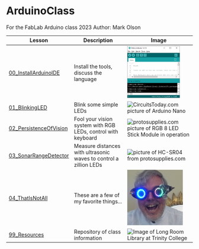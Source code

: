 # ArduinoClass
For the FabLab Arduino class 2023
Author: Mark Olson

| Lesson | Description | Image |
| --- | --- | --- |
| [00_InstallArduinoIDE](https://github.com/Mark-MDO47/ArduinoClass/tree/master/00_InstallArduinoIDE "00_InstallArduinoIDE") | Install the tools, discuss the language | <img src="https://github.com/Mark-MDO47/ArduinoClass/blob/master/99_Resources/Images/IDE_Blink.png" width="142" alt="Image of Arduino IDE"> |
| [01_BlinkingLED](https://github.com/Mark-MDO47/ArduinoClass/tree/master/01_BlinkingLED "01_BlinkingLED") | Blink some simple LEDs | <img src="https://www.circuitstoday.com/wp-content/uploads/2018/02/Arduino-Nano-Pinout.jpg" width="142" alt="CircuitsToday.com picture of Arduino Nano"> |
| [02_PersistenceOfVision](https://github.com/Mark-MDO47/ArduinoClass/tree/master/02_PersistenceOfVision "02_PersistenceOfVision") | Fool your vision system with RGB LEDs, control with keyboard | <img src="https://protosupplies.com/wp-content/uploads/2020/09/WS2812-RGB-8-LED-Stick-Module-In-Operation.jpg" width="150" alt="protosupplies.com picture of RGB 8 LED Stick Module in operation"> |
| [03_SonarRangeDetector](https://github.com/Mark-MDO47/ArduinoClass/tree/master/03_SonarRangeDetector "03_SonarRangeDetector") | Measure distances with ultrasonic waves to control a zillion LEDs | <img src="https://protosupplies.com/wp-content/uploads/2019/08/HC-SR04-Ultrasonic-Range-Finder.jpg" width="150" alt="picture of HC-SR04 from protosupplies.com"> |
| [04_ThatIsNotAll](https://github.com/Mark-MDO47/ArduinoClass/tree/master/04_ThatIsNotAll "04_ThatIsNotAll") | These are a few of my favorite things... | <img src="https://github.com/Mark-MDO47/ArduinoClass/blob/master/99_Resources/Images/MadScience_400.png" width="150" alt="Image of Mark with Mad Scientist Goggles"> |
| [99_Resources](https://github.com/Mark-MDO47/ArduinoClass/tree/master/99_Resources "99_Resources") | Repository of class information | <img src="https://lh3.googleusercontent.com/p/AF1QipNOe-jdALOFjO_PwiTpwXQfhZ7P1iPFawCwV-7A=s680-w680-h510" width="150" alt="Image of Long Room Library at Trinity College"> |

